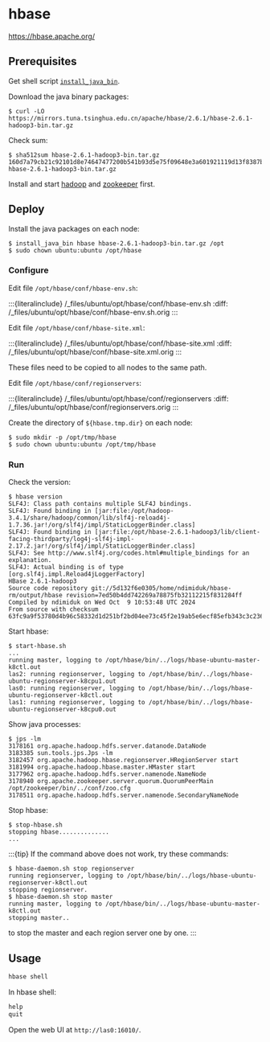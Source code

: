 # hbase

<https://hbase.apache.org/>

## Prerequisites

Get shell script [`install_java_bin`](https://github.com/lasyard/coding/blob/main/shell/install_java_bin.sh).

Download the java binary packages:

```console
$ curl -LO https://mirrors.tuna.tsinghua.edu.cn/apache/hbase/2.6.1/hbase-2.6.1-hadoop3-bin.tar.gz
```

Check sum:

```console
$ sha512sum hbase-2.6.1-hadoop3-bin.tar.gz
160d7a79cb21c92101d8e74647477200b541b93d5e75f09648e3a601921119d13f8387beb9f63a9228e67630959227b9ef665d9ac7cbe03e570b7fc4fe1fbfdc  hbase-2.6.1-hadoop3-bin.tar.gz
```

Install and start [hadoop](project:hadoop.md) and [zookeeper](project:zookeeper.md) first.

## Deploy

Install the java packages on each node:

```console
$ install_java_bin hbase hbase-2.6.1-hadoop3-bin.tar.gz /opt
$ sudo chown ubuntu:ubuntu /opt/hbase
```

### Configure

Edit file `/opt/hbase/conf/hbase-env.sh`:

:::{literalinclude} /_files/ubuntu/opt/hbase/conf/hbase-env.sh
:diff: /_files/ubuntu/opt/hbase/conf/hbase-env.sh.orig
:::

Edit file `/opt/hbase/conf/hbase-site.xml`:

:::{literalinclude} /_files/ubuntu/opt/hbase/conf/hbase-site.xml
:diff: /_files/ubuntu/opt/hbase/conf/hbase-site.xml.orig
:::

These files need to be copied to all nodes to the same path.

Edit file `/opt/hbase/conf/regionservers`:

:::{literalinclude} /_files/ubuntu/opt/hbase/conf/regionservers
:diff: /_files/ubuntu/opt/hbase/conf/regionservers.orig
:::

Create the directory of `${hbase.tmp.dir}` on each node:

```console
$ sudo mkdir -p /opt/tmp/hbase
$ sudo chown ubuntu:ubuntu /opt/tmp/hbase
```

### Run

Check the version:

```console
$ hbase version
SLF4J: Class path contains multiple SLF4J bindings.
SLF4J: Found binding in [jar:file:/opt/hadoop-3.4.1/share/hadoop/common/lib/slf4j-reload4j-1.7.36.jar!/org/slf4j/impl/StaticLoggerBinder.class]
SLF4J: Found binding in [jar:file:/opt/hbase-2.6.1-hadoop3/lib/client-facing-thirdparty/log4j-slf4j-impl-2.17.2.jar!/org/slf4j/impl/StaticLoggerBinder.class]
SLF4J: See http://www.slf4j.org/codes.html#multiple_bindings for an explanation.
SLF4J: Actual binding is of type [org.slf4j.impl.Reload4jLoggerFactory]
HBase 2.6.1-hadoop3
Source code repository git://5d132f6e0305/home/ndimiduk/hbase-rm/output/hbase revision=7ed50b4dd742269a78875fb32112215f831284ff
Compiled by ndimiduk on Wed Oct  9 10:53:48 UTC 2024
From source with checksum 63fc9a9f53780d4b96c58332d1d251bf2bd04ee73c45f2e19ab5e6ecf85efb343c3c23607362913ec3ef5a66602026b363e38e43821664f38e96830ed818c41d
```

Start hbase:

```console
$ start-hbase.sh
...
running master, logging to /opt/hbase/bin/../logs/hbase-ubuntu-master-k8ctl.out
las2: running regionserver, logging to /opt/hbase/bin/../logs/hbase-ubuntu-regionserver-k8cpu1.out
las0: running regionserver, logging to /opt/hbase/bin/../logs/hbase-ubuntu-regionserver-k8ctl.out
las1: running regionserver, logging to /opt/hbase/bin/../logs/hbase-ubuntu-regionserver-k8cpu0.out
```

Show java processes:

```console
$ jps -lm
3178161 org.apache.hadoop.hdfs.server.datanode.DataNode
3183385 sun.tools.jps.Jps -lm
3182457 org.apache.hadoop.hbase.regionserver.HRegionServer start
3181994 org.apache.hadoop.hbase.master.HMaster start
3177962 org.apache.hadoop.hdfs.server.namenode.NameNode
3178940 org.apache.zookeeper.server.quorum.QuorumPeerMain /opt/zookeeper/bin/../conf/zoo.cfg
3178511 org.apache.hadoop.hdfs.server.namenode.SecondaryNameNode
```

Stop hbase:

```console
$ stop-hbase.sh
stopping hbase..............
...
```

:::{tip}
If the command above does not work, try these commands:

```console
$ hbase-daemon.sh stop regionserver
running regionserver, logging to /opt/hbase/bin/../logs/hbase-ubuntu-regionserver-k8ctl.out
stopping regionserver.
$ hbase-daemon.sh stop master
running master, logging to /opt/hbase/bin/../logs/hbase-ubuntu-master-k8ctl.out
stopping master..
```

to stop the master and each region server one by one.
:::

## Usage

```sh
hbase shell
```

In hbase shell:

```sql
help
quit
```

Open the web UI at `http://las0:16010/`.
